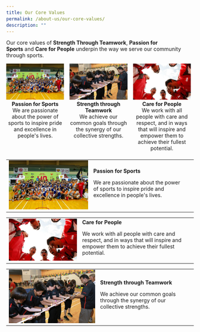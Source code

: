 ```yaml
---
title: Our Core Values
permalink: /about-us/our-core-values/
description: ""
---
```

Our core values of **Strength Through Teamwork**, **Passion for Sports** and **Care for People** underpin the way we serve our community 
through sports.

<div style="display: flex; align-items: stretch;">
<div style="text-align: center; margin: 0px 15px 8px 0px; flex: 1;">
<img src="/images/About%20Us/Values%20&%20Mission/Core%20Values/Sport%20Singapore%20at%20Inter%20House%20Sports%20Comp.jpeg" alt="Passion for Sports" style="" />
	<br />
	<b>Passion for Sports</b>
	<br />
	We are passionate about the power of sports to inspire pride and excellence in people's lives.
</div> 
<div style="text-align: center; margin: 0px 15px 8px 0px; flex: 1;">
	<img src="/images/About%20Us/Values%20&%20Mission/Core%20Values/teamwork.jpeg" alt="Strength through Teamwork" />
	<br />
	<b>Strength through Teamwork</b>
	<br />
	We achieve our common goals through the synergy of our collective strengths.
</div>
	<div style="text-align: center; margin: 0px 8px 8px 0px; flex: 1;">
	<img src="/images/About%20Us/Values%20&%20Mission/Core%20Values/people.jpeg" alt="Care for People"  />
		<br />
		<b>Care for People</b>
	<br />
	We work with all people with care and respect, and in ways that will inspire and empower them to achieve their fullest potential.
</div> 
</div>

<table>
	<tr>
		<td><img src="/images/About%20Us/Values%20&%20Mission/Core%20Values/Sport%20Singapore%20at%20Inter%20House%20Sports%20Comp.jpeg" alt="Passion for Sports" style="" /></td>
		<td><b>Passion for Sports</b> 
<p>We are passionate about the power of sports to inspire pride and excellence in people's lives.</p><td>
	</tr>
</table>

<table>
	<tr>
		<td><img src="/images/About%20Us/Values%20&%20Mission/Core%20Values/people.jpeg" alt="Care for People"  /></td>
		<td><b>Care for People</b> 
<p>We work with all people with care and respect, and in ways that will inspire and empower them to achieve their fullest potential.</p><td>
	</tr>
</table>

<table>
  <tr>
    <td><img src="/images/About%20Us/Values%20&%20Mission/Core%20Values/teamwork.jpeg" alt="Strength through Teamwork" /></td>
    <td><b>Strength through Teamwork</b> 
<p>We achieve our common goals through the synergy of our collective strengths.</p><td>
  </tr>
</table>